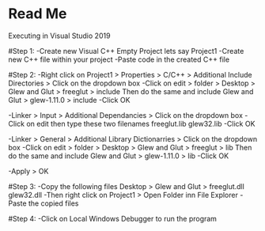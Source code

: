 # Read Me
Executing in Visual Studio 2019

#Step 1:
-Create new Visual C++ Empty Project lets say Project1
-Create new C++ file within your project
-Paste code in the created C++ file

#Step 2:
-Right click on Project1 > Properties > C/C++ > Additional Include Directories > Click on the dropdown box
-Click on edit > folder > Desktop > Glew and Glut > freeglut > include
 Then do the same and include Glew and Glut > glew-1.11.0 > include
 -Click OK
 
 -Linker > Input > Additional Dependancies > Click on the dropdown box
 -Click on edit then type these two filenames
  freeglut.lib
  glew32.lib
-Click OK

-Linker > General > Additional Library Dictionarries > Click on the dropdown box
-Click on edit > folder > Desktop > Glew and Glut > freeglut > lib
 Then do the same and include Glew and Glut > glew-1.11.0 > lib
 -Click OK
 
 -Apply > OK
 
 #Step 3:
 -Copy the following files Desktop > Glew and Glut > freeglut.dll glew32.dll
 -Then right click on Project1 > Open Folder inn File Explorer
 -Paste the copied files
 
 #Step 4:
 -Click on Local Windows Debugger to run the program
